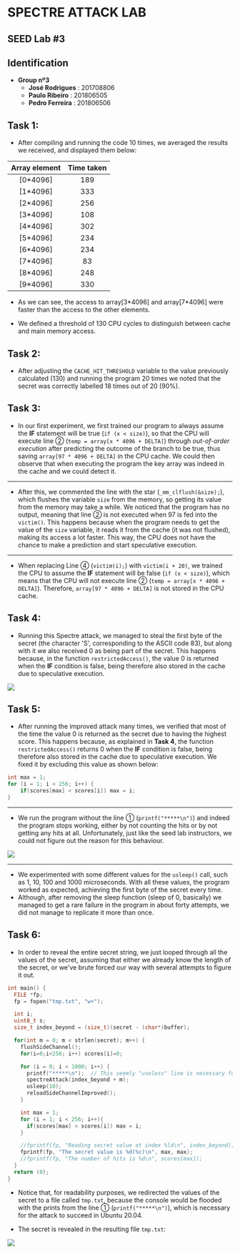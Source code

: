 # SPECTRE ATTACK LAB
## SEED Lab #3

## Identification
- **Group nº3**
    - **José Rodrigues** : 201708806
    - **Paulo Ribeiro** : 201806505
    - **Pedro Ferreira** : 201806506

## Task 1:

- After compiling and running the code 10 times, we averaged the results we received, and displayed them below:

| Array element | Time taken |
|:-------------:|:----------:|
|   [0\*4096]   |     189    |
|   [1\*4096]   |     333    |
|   [2\*4096]   |     256    |
|   [3\*4096]   |     108    |
|   [4\*4096]   |     302    |
|   [5\*4096]   |     234    |
|   [6\*4096]   |     234    |
|   [7\*4096]   |      83    |
|   [8\*4096]   |     248    |
|   [9\*4096]   |     330    |

- As we can see, the access to array[3\*4096] and array[7\*4096] were faster than the access to the other elements.

- We defined a threshold of 130 CPU cycles to distinguish between cache and main memory access.

## Task 2:

- After adjusting the `CACHE_HIT_THRESHOLD` variable to the value previously calculated (130) and running the program 20 times we noted that the secret was correctly labelled 18 times out of 20 (90%).

## Task 3:

- In our first experiment, we first trained our program to always assume the **IF** statement will be true (`if (x < size)`), so that the CPU will execute line ➁ (`temp = array[x * 4096 + DELTA]`) through *out-of-order execution* after predicting the outcome of the branch to be true, thus saving `array[97 * 4096 + DELTA]` in the CPU cache. We could then observe that when executing the program the key array was indeed in the cache and we could detect it.

---

- After this, we commented the line with the star (`_mm_clflush(&size);`), which flushes the variable `size` from the memory, so getting its value from the memory may take a while. We noticed that the program has no output, meaning that line ➁ is not executed when 97 is fed into the `victim()`. This happens because when the program needs to get the value of the `size` variable, it reads it from the cache (it was not flushed), making its access a lot faster. This way, the CPU does not have the chance to make a prediction and start speculative execution.

---

- When replacing Line ➃ (`victim(i);`) with `victim(i + 20)`, we trained the CPU to assume the **IF** statement will be false (`if (x < size)`), which means that the CPU will not execute line ➁ (`temp = array[x * 4096 + DELTA]`). Therefore, `array[97 * 4096 + DELTA]` is not stored in the CPU cache.

## Task 4:

- Running this Spectre attack, we managed to steal the first byte of the secret (the character 'S', corresponding to the ASCII code 83), but along with it we also received 0 as being part of the secret. This happens because, in the function `restrictedAccess()`, the value 0 is returned when the **IF** condition is false, being therefore also stored in the cache due to speculative execution.

![](https://i.imgur.com/CbjBK3T.png)

## Task 5:

- After running the improved attack many times, we verified that most of the time the value 0 is returned as the secret due to having the highest score. This happens because, as explained in **Task 4**, the function `restrictedAccess()` returns 0 when the **IF** condition is false, being therefore also stored in the cache due to speculative execution. We fixed it by excluding this value as shown below:

```c
int max = 1;
for (i = 1; i < 256; i++) {
    if(scores[max] < scores[i]) max = i;
}
```

---

- We run the program without the line ➀ (`printf("*****\n")`) and indeed the program stops working, either by not counting the hits or by not getting any hits at all. Unfortunately, just like the seed lab instructors, we could not figure out the reason for this behaviour.

![](https://i.imgur.com/MEiuehi.png)

---

- We experimented with some different values for the `usleep()` call, such as 1, 10, 100 and 1000 microseconds. With all these values, the program worked as expected, achieving the first byte of the secret every time. 
- Although, after removing the sleep function (sleep of 0, basically) we managed to get a rare failure in the program in about forty attempts, we did not manage to replicate it more than once.

## Task 6:

- In order to reveal the entire secret string, we just looped through all the values of the secret, assuming that either we already know the length of the secret, or we've brute forced our way with several attempts to figure it out.

```c
int main() {
  FILE *fp;
  fp = fopen("tmp.txt", "w+");

  int i;
  uint8_t s;
  size_t index_beyond = (size_t)(secret - (char*)buffer);

  for(int m = 0; m < strlen(secret); m++) {
    flushSideChannel();
    for(i=0;i<256; i++) scores[i]=0;

    for (i = 0; i < 1000; i++) {
      printf("*****\n");  // This seemly "useless" line is necessary for the attack to succeed
      spectreAttack(index_beyond + m);
      usleep(10);
      reloadSideChannelImproved();
    }

    int max = 1;
    for (i = 1; i < 256; i++){
      if(scores[max] < scores[i]) max = i;
    }

    //fprintf(fp, "Reading secret value at index %ld\n", index_beyond);
    fprintf(fp, "The secret value is %d(%c)\n", max, max);
    //fprintf(fp, "The number of hits is %d\n", scores[max]);
  }
  return (0);
}
```

- Notice that, for readability purposes, we redirected the values of the secret to a file called `tmp.txt`, because the console would be flooded with the prints from the line ➀ (`printf("*****\n")`), which is necessary for the attack to succeed in Ubuntu 20.04.

- The secret is revealed in the resulting file `tmp.txt`:

![](https://i.imgur.com/MpaLVPD.png)
